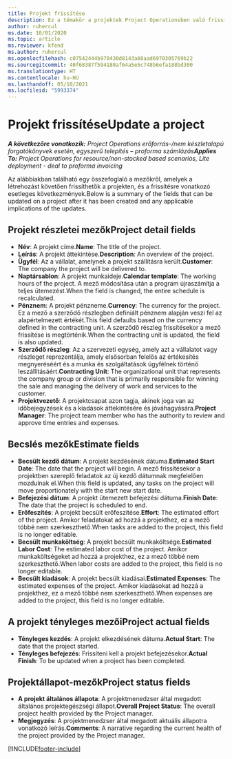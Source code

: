 ```yaml
---
title: Projekt frissítése
description: Ez a témakör a projektek Project Operationsben való frissítéséről nyújt tájékoztatást.
author: ruhercul
ms.date: 10/01/2020
ms.topic: article
ms.reviewer: kfend
ms.author: ruhercul
ms.openlocfilehash: c07542444b970430d8143a60aad6970305769b22
ms.sourcegitcommit: 40f68387f594180af64a5e5c748b6efa188bd300
ms.translationtype: HT
ms.contentlocale: hu-HU
ms.lasthandoff: 05/10/2021
ms.locfileid: "5993374"
---
```

# <a name="update-a-project"></a><span data-ttu-id="d87fc-103">Projekt frissítése</span><span class="sxs-lookup"><span data-stu-id="d87fc-103">Update a project</span></span>

<span data-ttu-id="d87fc-104">_**A következőre vonatkozik:** Project Operations erőforrás-/nem készletalapú forgatókönyvek esetén, egyszerű telepítés – proforma számlázás_</span><span class="sxs-lookup"><span data-stu-id="d87fc-104">_**Applies To:** Project Operations for resource/non-stocked based scenarios, Lite deployment - deal to proforma invoicing_</span></span>

<span data-ttu-id="d87fc-105">Az alábbiakban található egy összefoglaló a mezőkről, amelyek a létrehozást követően frissíthetők a projekten, és a frissítésre vonatkozó esetleges következmények.</span><span class="sxs-lookup"><span data-stu-id="d87fc-105">Below is a summary of the fields that can be updated on a project after it has been created and any applicable implications of the updates.</span></span>

## <a name="project-detail-fields"></a><span data-ttu-id="d87fc-106">Projekt részletei mezők</span><span class="sxs-lookup"><span data-stu-id="d87fc-106">Project detail fields</span></span>

- <span data-ttu-id="d87fc-107">**Név**: A projekt címe.</span><span class="sxs-lookup"><span data-stu-id="d87fc-107">**Name**: The title of the project.</span></span>
- <span data-ttu-id="d87fc-108">**Leírás**: A projekt áttekintése.</span><span class="sxs-lookup"><span data-stu-id="d87fc-108">**Description**: An overview of the project.</span></span>
- <span data-ttu-id="d87fc-109">**Ügyfél**: Az a vállalat, amelynek a projekt szállításra került.</span><span class="sxs-lookup"><span data-stu-id="d87fc-109">**Customer**: The company the project will be delivered to.</span></span>
- <span data-ttu-id="d87fc-110">**Naptársablon**: A projekt munkaideje.</span><span class="sxs-lookup"><span data-stu-id="d87fc-110">**Calendar template**: The working hours of the project.</span></span> <span data-ttu-id="d87fc-111">A mező módosítása után a program újraszámítja a teljes ütemezést.</span><span class="sxs-lookup"><span data-stu-id="d87fc-111">When the field is changed, the entire schedule is recalculated.</span></span>
- <span data-ttu-id="d87fc-112">**Pénznem**: A projekt pénzneme.</span><span class="sxs-lookup"><span data-stu-id="d87fc-112">**Currency**: The currency for the project.</span></span> <span data-ttu-id="d87fc-113">Ez a mező a szerződő részlegben definiált pénznem alapján veszi fel az alapértelmezett értékét.</span><span class="sxs-lookup"><span data-stu-id="d87fc-113">This field defaults based on the currency defined in the contracting unit.</span></span> <span data-ttu-id="d87fc-114">A szerződő részleg frissítésekor a mező frissítése is megtörténik.</span><span class="sxs-lookup"><span data-stu-id="d87fc-114">When the contracting unit is updated, the field is also updated.</span></span>
- <span data-ttu-id="d87fc-115">**Szerződő részleg**: Az a szervezeti egység, amely azt a vállalatot vagy részleget reprezentálja, amely elsősorban felelős az értékesítés megnyeréséért és a munka és szolgáltatások ügyfélnek történő leszállításáért.</span><span class="sxs-lookup"><span data-stu-id="d87fc-115">**Contracting Unit**: The organizational unit that represents the company group or division that is primarily responsible for winning the sale and managing the delivery of work and services to the customer.</span></span> 
- <span data-ttu-id="d87fc-116">**Projektvezető**: A projektcsapat azon tagja, akinek joga van az időbejegyzések és a kiadások áttekintésére és jóváhagyására.</span><span class="sxs-lookup"><span data-stu-id="d87fc-116">**Project Manager**: The project team member who has the authority to review and approve time entries and expenses.</span></span>

## <a name="estimate-fields"></a><span data-ttu-id="d87fc-117">Becslés mezők</span><span class="sxs-lookup"><span data-stu-id="d87fc-117">Estimate fields</span></span>

- <span data-ttu-id="d87fc-118">**Becsült kezdő dátum**: A projekt kezdésének dátuma.</span><span class="sxs-lookup"><span data-stu-id="d87fc-118">**Estimated Start Date**: The date that the project will begin.</span></span> <span data-ttu-id="d87fc-119">A mező frissítésekor a projektben szereplő feladatok az új kezdő dátumnak megfelelően mozdulnak el.</span><span class="sxs-lookup"><span data-stu-id="d87fc-119">When this field is updated, any tasks on the project will move proportionately with the start new start date.</span></span>
- <span data-ttu-id="d87fc-120">**Befejezési dátum**: A projekt ütemezett befejezési dátuma.</span><span class="sxs-lookup"><span data-stu-id="d87fc-120">**Finish Date**: The date that the project is scheduled to end.</span></span>
- <span data-ttu-id="d87fc-121">**Erőfeszítés**: A projekt becsült erőfeszítése.</span><span class="sxs-lookup"><span data-stu-id="d87fc-121">**Effort**: The estimated effort of the project.</span></span> <span data-ttu-id="d87fc-122">Amikor feladatokat ad hozzá a projekthez, ez a mező többé nem szerkeszthető.</span><span class="sxs-lookup"><span data-stu-id="d87fc-122">When tasks are added to the project, this field is no longer editable.</span></span>
- <span data-ttu-id="d87fc-123">**Becsült munkaköltség**: A projekt becsült munkaköltsége.</span><span class="sxs-lookup"><span data-stu-id="d87fc-123">**Estimated Labor Cost**: The estimated labor cost of the project.</span></span> <span data-ttu-id="d87fc-124">Amikor munkaköltségeket ad hozzá a projekthez, ez a mező többé nem szerkeszthető.</span><span class="sxs-lookup"><span data-stu-id="d87fc-124">When labor costs are added to the project, this field is no longer editable.</span></span>
- <span data-ttu-id="d87fc-125">**Becsült kiadások**: A projekt becsült kiadásai.</span><span class="sxs-lookup"><span data-stu-id="d87fc-125">**Estimated Expenses**: The estimated expenses of the project.</span></span> <span data-ttu-id="d87fc-126">Amikor kiadásokat ad hozzá a projekthez, ez a mező többé nem szerkeszthető.</span><span class="sxs-lookup"><span data-stu-id="d87fc-126">When expenses are added to the project, this field is no longer editable.</span></span>

## <a name="project-actual-fields"></a><span data-ttu-id="d87fc-127">A projekt tényleges mezői</span><span class="sxs-lookup"><span data-stu-id="d87fc-127">Project actual fields</span></span>
- <span data-ttu-id="d87fc-128">**Tényleges kezdés**: A projekt elkezdésének dátuma.</span><span class="sxs-lookup"><span data-stu-id="d87fc-128">**Actual Start**: The date that the project started.</span></span>
- <span data-ttu-id="d87fc-129">**Tényleges befejezés**: Frissíteni kell a projekt befejezésekor.</span><span class="sxs-lookup"><span data-stu-id="d87fc-129">**Actual Finish**: To be updated when a project has been completed.</span></span>

## <a name="project-status-fields"></a><span data-ttu-id="d87fc-130">Projektállapot-mezők</span><span class="sxs-lookup"><span data-stu-id="d87fc-130">Project status fields</span></span>

- <span data-ttu-id="d87fc-131">**A projekt általános állapota**: A projektmenedzser által megadott általános projektegészségi állapot.</span><span class="sxs-lookup"><span data-stu-id="d87fc-131">**Overall Project Status**: The overall project health provided by the Project manager.</span></span>
- <span data-ttu-id="d87fc-132">**Megjegyzés**: A projektmenedzser által megadott aktuális állapotra vonatkozó leírás.</span><span class="sxs-lookup"><span data-stu-id="d87fc-132">**Comments**: A narrative regarding the current health of the project provided by the Project manager.</span></span>



[!INCLUDE[footer-include](../includes/footer-banner.md)]